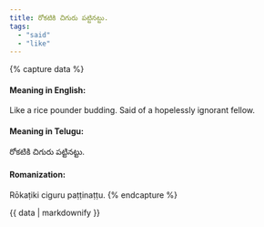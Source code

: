 ```yaml
---
title: రోకటికి చిగురు పట్టినట్టు.
tags:
  - "said"
  - "like"
---
```


{% capture data %}
#### Meaning in English:
Like a rice pounder budding.
Said of a hopelessly ignorant fellow.

#### Meaning in Telugu:
రోకటికి చిగురు పట్టినట్టు.

#### Romanization:
Rōkaṭiki ciguru paṭṭinaṭṭu.
{% endcapture %}

{{ data | markdownify }}

